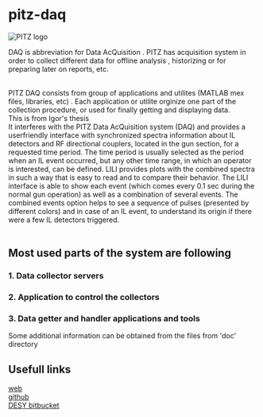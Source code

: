 # pitz-daq

![PITZ logo](https://davitkalantaryan.github.io/pitz-daq/images/pitz_logo.png)


DAQ is abbreviation for Data AcQuisition
. PITZ has acquisition system in order to collect different data for offline analysis
, historizing or for preparing later on reports, etc.

<br />
PITZ DAQ consists from group of applications and utilites (MATLAB mex files, libraries, etc)
. Each application or utilite orginize one part of the collection procedure, or used for finally getting and displaying data.

<br />
This is from Igor's thesis <br />
It interferes with the PITZ Data AcQuisition system (DAQ) and provides a userfriendly
interface with synchronized spectra information about IL detectors and RF
directional couplers, located in the gun section, for a requested time period. The time
period is usually selected as the period when an IL event occurred, but any other time
range, in which an operator is interested, can be defined. LILI provides plots with the
combined spectra in such a way that is easy to read and to compare their behavior.
The LILI interface is able to show each event (which comes every 0.1 sec during the
normal gun operation) as well as a combination of several events. The combined events
option helps to see a sequence of pulses (presented by different colors) and in case of
an IL event, to understand its origin if there were a few IL detectors triggered.  <br />

<br />

## Most used parts of the system are following
### 1. Data collector servers
### 2. Application to control the collectors
### 3. Data getter and handler applications and tools

Some additional information can be obtained from the files from 'doc' directory   <br />

## Usefull links
[web](https://davitkalantaryan.github.io/pitz-daq/index.html)   <br />
[github](https://github.com/davitkalantaryan/pitz-daq)		<br />
[DESY bitbucket](https://github.com/davitkalantaryan/pitz-daq)	<br />


